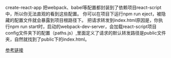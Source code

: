 create-react-app 把webpack、babel等配置都封装到了依赖项目react-script中，所以你无法直观的看到这些配置。
你可以在项目下运行npm run eject，被隐藏的配置文件就会暴露到项目根路径下。
把请求转发到index.html原因是，你执行npm run start时，启动的webpack-dev-server，会加载react-script项目config文件夹下的配置（paths.js）,里面定义了请求的默认转发路径是public文件夹，自然就找到了public下的index.html。

[参考链接](https://www.cnblogs.com/axl234/p/8269018.html)
